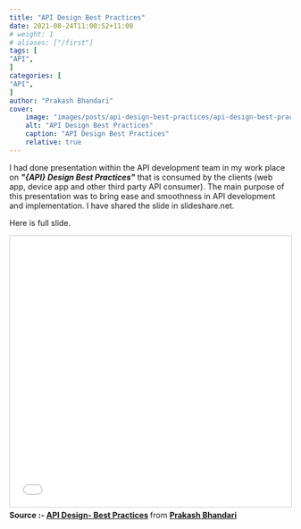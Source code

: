 ```yaml
---
title: "API Design Best Practices"
date: 2021-08-24T11:00:52+11:00
# weight: 1
# aliases: ["/first"]
tags: [
"API",
]
categories: [
"API",
]
author: "Prakash Bhandari"
cover:
    image: "images/posts/api-design-best-practices/api-design-best-practices.png"
    alt: "API Design Best Practices"
    caption: "API Design Best Practices"
    relative: true
---
```


I had done presentation within the API development team in my work place on ***"{API} Design Best Practices"***  that is consumed by the clients (web app, device app and other third party API consumer). The main purpose of this presentation was to bring ease and smoothness in API development and implementation. I have shared the slide in slideshare.net. <!--more-->   

Here is full slide.

<iframe src="//www.slideshare.net/slideshow/embed_code/key/jkjeTG72nhVPlJ" width="100%" height="485" frameborder="0" marginwidth="0" marginheight="0" scrolling="no" style="border:1px solid #CCC; border-width:1px; margin-bottom:5px; max-width: 100%;" allowfullscreen> </iframe>


<div style="margin-bottom:5px"> 
 <strong> Source :-  <a href="//www.slideshare.net/PrakashBhandari8/api-design-best-practices-250035074" title="API Design- Best Practices" target="_blank">API Design- Best Practices</a> </strong> from <strong><a href="//www.slideshare.net/PrakashBhandari8" target="_blank">Prakash Bhandari </a></strong> 
 </div>

